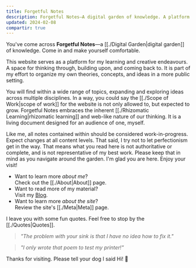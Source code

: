 ```yaml
---
title: Forgetful Notes
description: Forgetful Notes—A digital garden of knowledge. A platform for my learning and creative endeavours. A space for thinking through, building upon, and coming back to.
updated: 2024-02-08
compartir: true
---
```


You've come across **Forgetful Notes**—a [[./Digital Garden|digital garden]] of knowledge. Come in and make yourself comfortable.

This website serves as a platform for my learning and creative endeavours. A space for thinking through, building upon, and coming back to. It is part of my effort to organize my own theories, concepts, and ideas in a more public setting.

You will find within a wide range of topics, expanding and exploring ideas across multiple disciplines. In a way, you could say the [[./Scope of Work|scope of work]] for the website is not only allowed to, but expected to grow. Forgetful Notes embraces the inherent [[./Rhizomatic Learning|rhizomatic learning]] and web-like nature of our thinking. It is a living document designed for an audience of one, myself.

Like me, all notes contained within should be considered work-in-progress. Expect changes at all content levels. That said, I try not to let perfectionism get in the way. That means what you read here is not authoritative or complete, and is not representative of my best work. Please keep that in mind as you navigate around the garden. I'm glad you are here. Enjoy your visit!

- Want to learn more _about me_?  
 Check out the [[./About|About]] page.
- Want to read more of my material?  
 Visit my [Blog](https://miguelpimentel.do/).
- Want to learn more _about the site_?  
 Review the site's [[./Meta|Meta]] page.

I leave you with some fun quotes. Feel free to stop by the [[./Quotes|Quotes]].

> _"The problem with your sink is that I have no idea how to fix it."_

> _"I only wrote that poem to test my printer!"_

Thanks for visiting. Please tell your dog I said Hi! 🐶
